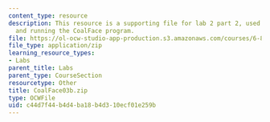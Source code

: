 ```yaml
---
content_type: resource
description: This resource is a supporting file for lab 2 part 2, used for installing
  and running the CoalFace program.
file: https://ol-ocw-studio-app-production.s3.amazonaws.com/courses/6-877j-computational-evolutionary-biology-fall-2005/c44d7f44b4d4ba18b4d310ecf01e259b_CoalFace03b.zip
file_type: application/zip
learning_resource_types:
- Labs
parent_title: Labs
parent_type: CourseSection
resourcetype: Other
title: CoalFace03b.zip
type: OCWFile
uid: c44d7f44-b4d4-ba18-b4d3-10ecf01e259b
---
```

